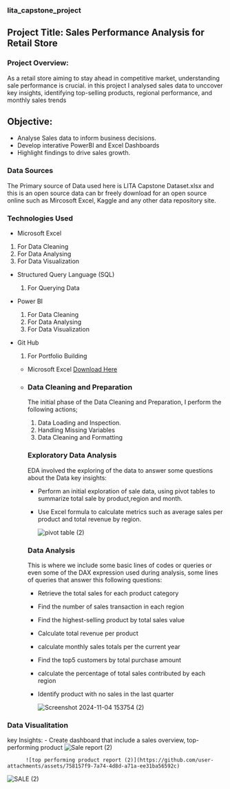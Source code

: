 ### lita_capstone_project
## Project Title: Sales Performance Analysis for Retail Store
### Project Overview:

As a retail store aiming to stay ahead in competitive market, understanding sale performance is crucial. in this project I analysed sales data to unccover key insights, identifying top-selling products, regional performance, and monthly sales trends

## Objective:
- Analyse Sales data to inform business decisions.
- Develop interative PowerBI and Excel Dashboards
- Highlight findings to drive sales growth.

### Data Sources
The Primary source of Data used here is LITA Capstone Dataset.xlsx and this is an open source data can br freely download for an open source online such as Mircosoft Excel, Kaggle and any other data repository site.

### Technologies Used
- Microsoft Excel
 1. For Data Cleaning
 2. For Data Analysing
 3. For Data Visualization
      
- Structured Query Language (SQL)
    1. For Querying Data
- Power BI
   1. For Data Cleaning
   2. For Data Analysing
   3. For Data Visualization
- Git Hub
   1. For Portfolio Building

  - Microsoft Excel [Download Here](https://www.microsoft.com)
  - 
    ### Data Cleaning and Preparation
    The initial phase of the Data Cleaning and Preparation, I perform  the following actions;
    1. Data Loading and Inspection.
    2. Handling Missing Variables
    3. Data Cleaning and Formatting

    ### Exploratory Data Analysis
    EDA involved the exploring of the data to answer some questions about the Data
    key insights:
       - Perform an initial exploration of sale data, using pivot tables to summarize total sale by product,region and month.
       - Use Excel formula to calculate metrics such as average sales per product and total revenue by region.
 
         ![pivot table  (2)](https://github.com/user-attachments/assets/54aabd51-0a44-49cc-8ae8-db56667eef4e)


    ### Data Analysis
    This is where we include some basic lines of codes or queries or even some of the DAX expression used during analysis, some lines of queries that answer this following questions:
    - Retrieve the total sales for each product category
    - Find the number of sales transaction in each region
    - Find the highest-selling product by total sales value
    - Calculate total revenue per product
    - calculate monthly sales totals per the current year
    - Find the top5 customers by total purchase amount
    - calculate the percentage of total sales contributed by each region
    - Identify product with no sales in the last quarter

      ![Screenshot 2024-11-04 153754 (2)](https://github.com/user-attachments/assets/b3a842f6-400e-473f-b90c-6b08f5c2988b)

   















### Data Visualitation
 key Insights:
          - Create dashboard that include a sales overview, top-performing product
          ![Sale report (2)](https://github.com/user-attachments/assets/f854e7d0-2f2e-4114-ad4d-51621a10737e)
          
          
          ![top performing product report (2)](https://github.com/user-attachments/assets/758157f9-7a74-4d8d-a71a-ee31ba56592c)

          
![SALE (2)](https://github.com/user-attachments/assets/4af1041f-0d04-47c6-9787-4a3695b6edc4)


   
    
